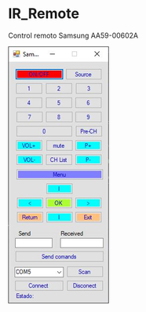 # IR_Remote
Control remoto Samsung AA59-00602A

![Samsung AA59-00602A](https://raw.githubusercontent.com/Fcomguerrero/IR_Remote/master/Control%20remoto%20APP.JPG)
